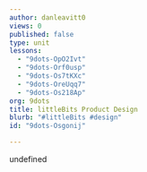 ```yaml
---
author: danleavitt0
views: 0
published: false
type: unit
lessons: 
  - "9dots-OpO2Ivt"
  - "9dots-Orf0usp"
  - "9dots-Os7tKXc"
  - "9dots-OreUqq7"
  - "9dots-Os218Ap"
org: 9dots
title: littleBits Product Design
blurb: "#littleBits #design"
id: "9dots-Osgonij"

---
```


undefined
